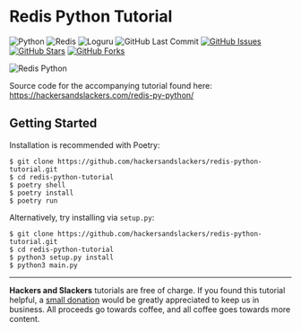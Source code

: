 # Redis Python Tutorial

![Python](https://img.shields.io/badge/Python-v^3.7-blue.svg?logo=python&longCache=true&logoColor=white&colorB=5e81ac&style=flat-square&colorA=4c566a)
![Redis](https://img.shields.io/badge/Redis-v3.2.1-red.svg?longCache=true&style=flat-square&logo=redis&logoColor=white&colorA=4c566a&colorB=bf616a)
![Loguru](https://img.shields.io/badge/Loguru-v0.4.1-blue.svg?longCache=true&logo=python&style=flat-square&logoColor=white&colorB=5e81ac&colorA=4c566a)
![GitHub Last Commit](https://img.shields.io/github/last-commit/google/skia.svg?style=flat-square&colorA=4c566a&colorB=a3be8c&logo=GitHub)
[![GitHub Issues](https://img.shields.io/github/issues/hackersandslackers/redis-python-tutorial.svg?style=flat-square&colorA=4c566a&logo=GitHub&colorB=ebcb8b)](https://github.com/hackersandslackers/redis-python-tutorial/issues)
[![GitHub Stars](https://img.shields.io/github/stars/hackersandslackers/redis-python-tutorial.svg?style=flat-square8&colorA=4c566a&logo=GitHub&colorB=ebcb8b)](https://github.com/hackersandslackers/redis-python-tutorial/stargazers)
[![GitHub Forks](https://img.shields.io/github/forks/hackersandslackers/redis-python-tutorial.svg?style=flat-square&colorA=4c566a&logo=GitHub&colorB=ebcb8b)](https://github.com/hackersandslackers/redis-python-tutorial/network)

![Redis Python](https://res.cloudinary.com/hackers/image/upload/v1580673187/2020/02/redis%402x.jpg)

Source code for the accompanying tutorial found here: https://hackersandslackers.com/redis-py-python/

## Getting Started

Installation is recommended with Poetry:

```shell
$ git clone https://github.com/hackersandslackers/redis-python-tutorial.git
$ cd redis-python-tutorial
$ poetry shell
$ poetry install
$ poetry run
```

Alternatively, try installing via `setup.py`:

```shell
$ git clone https://github.com/hackersandslackers/redis-python-tutorial.git
$ cd redis-python-tutorial
$ python3 setup.py install
$ python3 main.py
```
-----

**Hackers and Slackers** tutorials are free of charge. If you found this tutorial helpful, a [small donation](https://www.buymeacoffee.com/hackersslackers) would be greatly appreciated to keep us in business. All proceeds go towards coffee, and all coffee goes towards more content.
